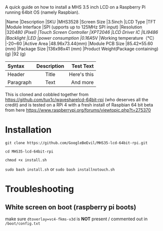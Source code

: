 A quick guide on how to install a MHS 3.5 inch LCD on a Raspberry Pi running 64bit OS (namely Raspbian). 

|Name 	|Description
|SKU 	|MHS3528
|Screen Size 	|3.5inch
|LCD Type 	|TFT
|Module Interface 	|SPI (upports up to 125MHz SPI input)
|Resolution 	|320*480 (Pixel)
|Touch Screen Controller 	|XPT2046
|LCD Driver IC 	|ILI9486
|Backlight 	|LED
|power consumption 	|0.16A*5V
|Working temperature（℃） 	|-20~60
|Active Area 	|48.96x73.44(mm)
|Module PCB Size 	|85.42*55.60 (mm)
|Package Size 	|136x98x41 (mm)
|Product Weight(Package containing)(g) 	|92 (g) 



| Syntax      | Description | Test Text     |
| :---        |    :----:   |          ---: |
| Header      | Title       | Here's this   |
| Paragraph   | Text        | And more      |

This is cloned and cobbled together from https://github.com/tux1c/wavesharelcd-64bit-rpi (who deserves all the credit) and is tested on a RPi 4 with a fresh install of Raspbian 64 bit beta from here https://www.raspberrypi.org/forums/viewtopic.php?t=275370

# Installation
`git clone https://github.com/GoogleBeEvil/MHS35-lcd-64bit-rpi.git`

`cd MHS35-lcd-64bit-rpi`

`chmod +x install.sh`

`sudo bash install.sh` or `sudo bash installnotouch.sh`

# Troubleshooting
## White screen on boot (raspberry pi boots)
make sure `dtoverlay=vc4-fkms-v3d` is **NOT** present / commented out in `/boot/config.txt`

